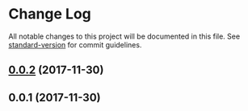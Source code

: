 # Change Log

All notable changes to this project will be documented in this file. See [standard-version](https://github.com/conventional-changelog/standard-version) for commit guidelines.

<a name="0.0.2"></a>
## [0.0.2](https://github.com/paulgv/nuxt-vuex-router-sync/compare/v0.0.1...v0.0.2) (2017-11-30)



<a name="0.0.1"></a>
## 0.0.1 (2017-11-30)
